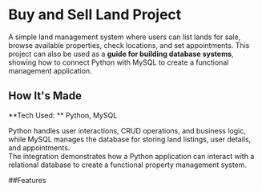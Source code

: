 # Buy and Sell Land Project

A simple land management system where users can list lands for sale, browse available properties, check locations, and set appointments.
This project can also be used as a **guide for building database systems**, showing how to connect Python with MySQL to create a functional management application.

## How It's Made

**Tech Used: ** Python, MySQL

Python handles user interactions, CRUD operations, and business logic, while MySQL manages the database for storing land listings, user details, and appointments.  
The integration demonstrates how a Python application can interact with a relational database to create a functional property management system.

##Features
